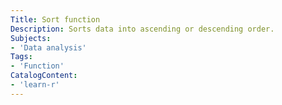 ```yaml
---
Title: Sort function
Description: Sorts data into ascending or descending order.
Subjects: 
- 'Data analysis'
Tags:
- 'Function'
CatalogContent:
- 'learn-r'
---
```

